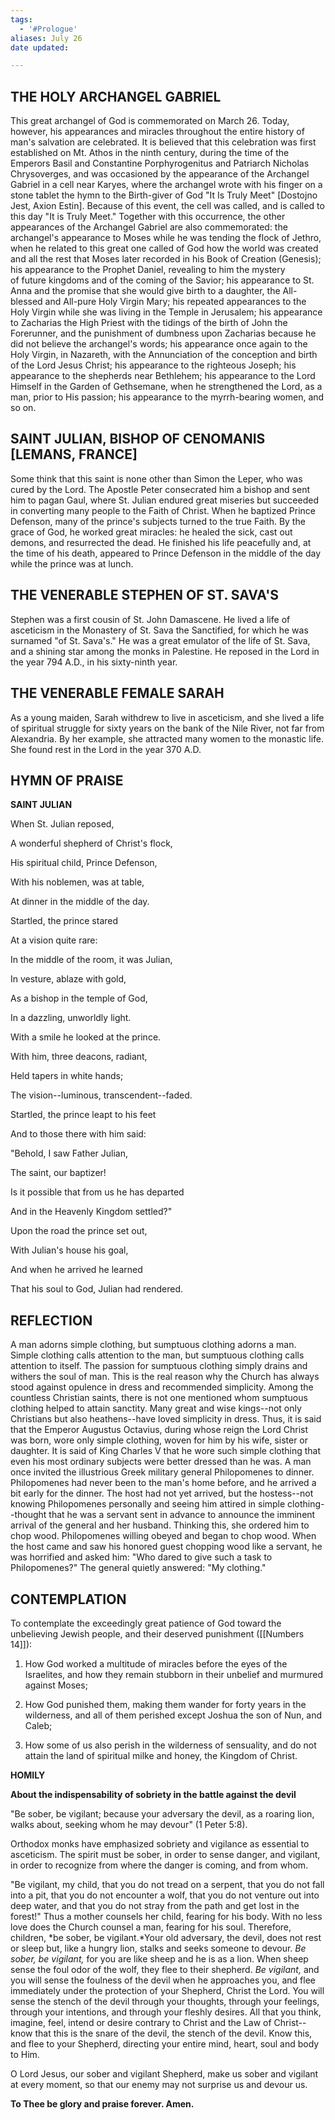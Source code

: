 ```yaml
---
tags:
  - '#Prologue'
aliases: July 26
date updated:

---
```


## THE HOLY ARCHANGEL GABRIEL

This great archangel of God is commemorated on March 26. Today, however, his appearances and miracles throughout the entire history of man's salvation are celebrated. It is believed that this celebration was first established on Mt. Athos in the ninth century, during the time of the Emperors Basil and Constantine Porphyrogenitus and Patriarch Nicholas Chrysoverges, and was occasioned by the appearance of the Archangel Gabriel in a cell near Karyes, where the archangel wrote with his finger on a stone tablet the hymn to the Birth-giver of God "It Is Truly Meet" [Dostojno Jest, Axion Estin]. Because of this event, the cell was called, and is called to this day "It is Truly Meet." Together with this occurrence, the other appearances of the Archangel Gabriel are also commemorated: the archangel's appearance to Moses while he was tending the flock of Jethro, when he related to this great one called of God how the world was created and all the rest that Moses later recorded in his Book of Creation (Genesis); his appearance to the Prophet Daniel, revealing to him the mystery of future kingdoms and of the coming of the Savior; his appearance to St. Anna and the promise that she would give birth to a daughter, the All-blessed and All-pure Holy Virgin Mary; his repeated appearances to the Holy Virgin while she was living in the Temple in Jerusalem; his appearance to Zacharias the High Priest with the tidings of the birth of John the Forerunner, and the punishment of dumbness upon Zacharias because he did not believe the archangel's words; his appearance once again to the Holy Virgin, in Nazareth, with the Annunciation of the conception and birth of the Lord Jesus Christ; his appearance to the righteous Joseph; his appearance to the shepherds near Bethlehem; his appearance to the Lord Himself in the Garden of Gethsemane, when he strengthened the Lord, as a man, prior to His passion; his appearance to the myrrh-bearing women, and so on.

## SAINT JULIAN, BISHOP OF CENOMANIS [LEMANS, FRANCE]

Some think that this saint is none other than Simon the Leper, who was cured by the Lord. The Apostle Peter consecrated him a bishop and sent him to pagan Gaul, where St. Julian endured great miseries but succeeded in converting many people to the Faith of Christ. When he baptized Prince Defenson, many of the prince's subjects turned to the true Faith. By the grace of God, he worked great miracles: he healed the sick, cast out demons, and resurrected the dead. He finished his life peacefully and, at the time of his death, appeared to Prince Defenson in the middle of the day while the prince was at lunch.

## THE VENERABLE STEPHEN OF ST. SAVA'S

Stephen was a first cousin of St. John Damascene. He lived a life of asceticism in the Monastery of St. Sava the Sanctified, for which he was surnamed "of St. Sava's." He was a great emulator of the life of St. Sava, and a shining star among the monks in Palestine. He reposed in the Lord in the year 794 A.D., in his sixty-ninth year.

## THE VENERABLE FEMALE SARAH

As a young maiden, Sarah withdrew to live in asceticism, and she lived a life of spiritual struggle for sixty years on the bank of the Nile River, not far from Alexandria. By her example, she attracted many women to the monastic life. She found rest in the Lord in the year 370 A.D.

## HYMN OF PRAISE

**SAINT JULIAN**

When St. Julian reposed,

A wonderful shepherd of Christ's flock,

His spiritual child, Prince Defenson,

With his noblemen, was at table,

At dinner in the middle of the day.

Startled, the prince stared

At a vision quite rare:

In the middle of the room, it was Julian,

In vesture, ablaze with gold,

As a bishop in the temple of God,

In a dazzling, unworldly light.

With a smile he looked at the prince.

With him, three deacons, radiant,

Held tapers in white hands;

The vision--luminous, transcendent--faded.

Startled, the prince leapt to his feet

And to those there with him said:

"Behold, I saw Father Julian,

The saint, our baptizer!

Is it possible that from us he has departed

And in the Heavenly Kingdom settled?"

Upon the road the prince set out,

With Julian's house his goal,

And when he arrived he learned

That his soul to God, Julian had rendered.

## REFLECTION

A man adorns simple clothing, but sumptuous clothing adorns a man. Simple clothing calls attention to the man, but sumptuous clothing calls attention to itself. The passion for sumptuous clothing simply drains and withers the soul of man. This is the real reason why the Church has always stood against opulence in dress and recommended simplicity. Among the countless Christian saints, there is not one mentioned whom sumptuous clothing helped to attain sanctity. Many great and wise kings--not only Christians but also heathens--have loved simplicity in dress. Thus, it is said that the Emperor Augustus Octavius, during whose reign the Lord Christ was born, wore only simple clothing, woven for him by his wife, sister or daughter. It is said of King Charles V that he wore such simple clothing that even his most ordinary subjects were better dressed than he was. A man once invited the illustrious Greek military general Philopomenes to dinner. Philopomenes had never been to the man's home before, and he arrived a bit early for the dinner. The host had not yet arrived, but the hostess--not knowing Philopomenes personally and seeing him attired in simple clothing--thought that he was a servant sent in advance to announce the imminent arrival of the general and her husband. Thinking this, she ordered him to chop wood. Philopomenes willing obeyed and began to chop wood. When the host came and saw his honored guest chopping wood like a servant, he was horrified and asked him: "Who dared to give such a task to Philopomenes?" The general quietly answered: "My clothing."

## CONTEMPLATION

To contemplate the exceedingly great patience of God toward the unbelieving Jewish people, and their deserved punishment ([[Numbers 14]]):

1.  How God worked a multitude of miracles before the eyes of the Israelites, and how they remain stubborn in their unbelief and murmured against Moses;

1.  How God punished them, making them wander for forty years in the wilderness, and all of them perished except Joshua the son of Nun, and Caleb;

1.  How some of us also perish in the wilderness of sensuality, and do not attain the land of spiritual milke and honey, the Kingdom of Christ.

**HOMILY**

**About the indispensability of sobriety in the battle against the devil**

"Be sober, be vigilant; because your adversary the devil, as a roaring lion, walks about, seeking whom he may devour" (1 Peter 5:8).

Orthodox monks have emphasized sobriety and vigilance as essential to asceticism. The spirit must be sober, in order to sense danger, and vigilant, in order to recognize from where the danger is coming, and from whom.

"Be vigilant, my child, that you do not tread on a serpent, that you do not fall into a pit, that you do not encounter a wolf, that you do not venture out into deep water, and that you do not stray from the path and get lost in the forest!" Thus a mother counsels her child, fearing for his body. With no less love does the Church counsel a man, fearing for his soul. Therefore, children, *be sober, be vigilant.*Your old adversary, the devil, does not rest or sleep but, like a hungry lion, stalks and seeks someone to devour. _Be sober, be vigilant,_ for you are like sheep and he is as a lion. When sheep sense the foul odor of the wolf, they flee to their shepherd. _Be vigilant,_ and you will sense the foulness of the devil when he approaches you, and flee immediately under the protection of your Shepherd, Christ the Lord. You will sense the stench of the devil through your thoughts, through your feelings, through your intentions, and through your fleshly desires. All that you think, imagine, feel, intend or desire contrary to Christ and the Law of Christ--know that this is the snare of the devil, the stench of the devil. Know this, and flee to your Shepherd, directing your entire mind, heart, soul and body to Him.

O Lord Jesus, our sober and vigilant Shepherd, make us sober and vigilant at every moment, so that our enemy may not surprise us and devour us.

**To Thee be glory and praise forever. Amen.**
